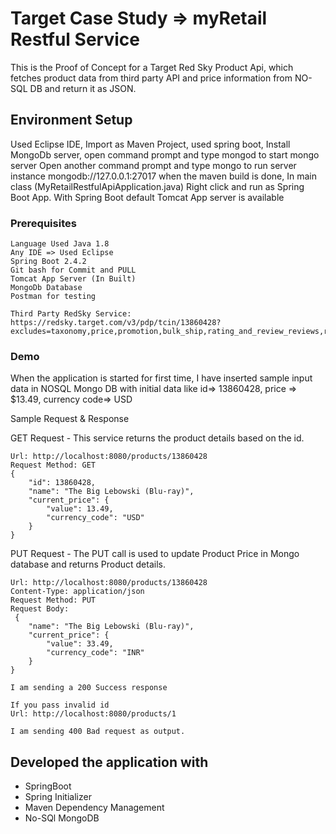 # Target Case Study => myRetail Restful Service 

This is the  Proof of Concept for a Target Red Sky Product Api, which fetches product data from third party API and price information from NO-SQL DB   and return it as JSON.

## Environment Setup

Used Eclipse IDE, 
Import as Maven Project, 
used spring boot, 
Install MongoDb server, open command prompt and type mongod to start mongo server
Open another command prompt and type mongo to run server instance 
 mongodb://127.0.0.1:27017
when the maven build is done, In main class (MyRetailRestfulApiApplication.java) Right click and  run as Spring Boot App.
With Spring Boot default Tomcat App server  is available 


### Prerequisites

```
Language Used Java 1.8
Any IDE => Used Eclipse 
Spring Boot 2.4.2
Git bash for Commit and PULL
Tomcat App Server (In Built)
MongoDb Database
Postman for testing

Third Party RedSky Service: https://redsky.target.com/v3/pdp/tcin/13860428?excludes=taxonomy,price,promotion,bulk_ship,rating_and_review_reviews,rating_and_review_statistics,question_answer_statistics&key=candidate 
```

### Demo

When the application is started for first time, I have inserted sample input data in NOSQL Mongo DB with initial data like id=> 13860428, price => $13.49, currency code=> USD


Sample Request  & Response

GET Request - 
This service returns the product details based on the id. 

```
Url: http://localhost:8080/products/13860428
Request Method: GET
{
    "id": 13860428,
    "name": "The Big Lebowski (Blu-ray)",
    "current_price": {
        "value": 13.49,
        "currency_code": "USD"
    }
}
```

PUT Request - 
The PUT call is used to update Product Price in Mongo database and returns Product details.

```
Url: http://localhost:8080/products/13860428
Content-Type: application/json
Request Method: PUT
Request Body:
 {
    "name": "The Big Lebowski (Blu-ray)",
    "current_price": {
        "value": 33.49,
        "currency_code": "INR"
    }
}

I am sending a 200 Success response

If you pass invalid id
Url: http://localhost:8080/products/1

I am sending 400 Bad request as output.
```


## Developed the application with

* SpringBoot
* Spring Initializer
* Maven Dependency Management
* No-SQl MongoDB

